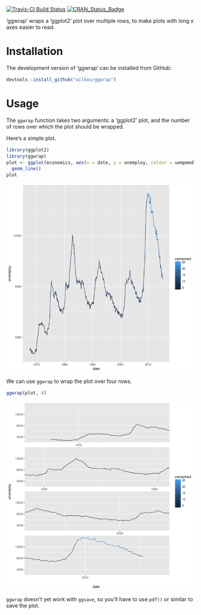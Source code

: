 
[![Travis-CI Build
Status](https://travis-ci.org/wilkox/ggwrap.svg?branch=master)](https://travis-ci.org/wilkox/ggwrap)
[![CRAN\_Status\_Badge](http://www.r-pkg.org/badges/version/ggwrap)](https://cran.r-project.org/package=ggwrap)

‘ggwrap’ wraps a ‘ggplot2’ plot over multiple rows, to make plots with
long x axes easier to read.

# Installation

The development version of ‘ggwrap’ can be installed from GitHub:

``` r
devtools::install_github("wilkox/ggwrap")
```

# Usage

The `ggwrap` function takes two arguments: a ‘ggplot2’ plot, and the
number of rows over which the plot should be wrapped.

Here’s a simple plot.

``` r
library(ggplot2)
library(ggwrap)
plot <- ggplot(economics, aes(x = date, y = unemploy, colour = uempmed)) +
  geom_line()
plot
```

![](man/figures/README-unnamed-chunk-3-1.png)<!-- -->

We can use `ggwrap` to wrap the plot over four rows.

``` r
ggwrap(plot, 4)
```

![](man/figures/README-unnamed-chunk-4-1.png)<!-- -->

`ggwrap` doesn’t yet work with `ggsave`, so you’ll have to use `pdf()`
or similar to save the plot.
